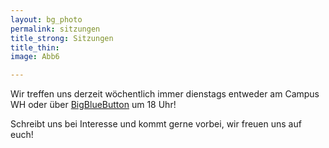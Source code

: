 ```yaml
---
layout: bg_photo
permalink: sitzungen
title_strong: Sitzungen
title_thin: 
image: Abb6

---
```

Wir treffen uns derzeit wöchentlich immer dienstags entweder am Campus WH oder  über [BigBlueButton](https://moodle.htw-berlin.de/course/view.php?id=27478) um 18 Uhr!

Schreibt uns bei Interesse und kommt gerne vorbei, wir freuen uns auf euch!